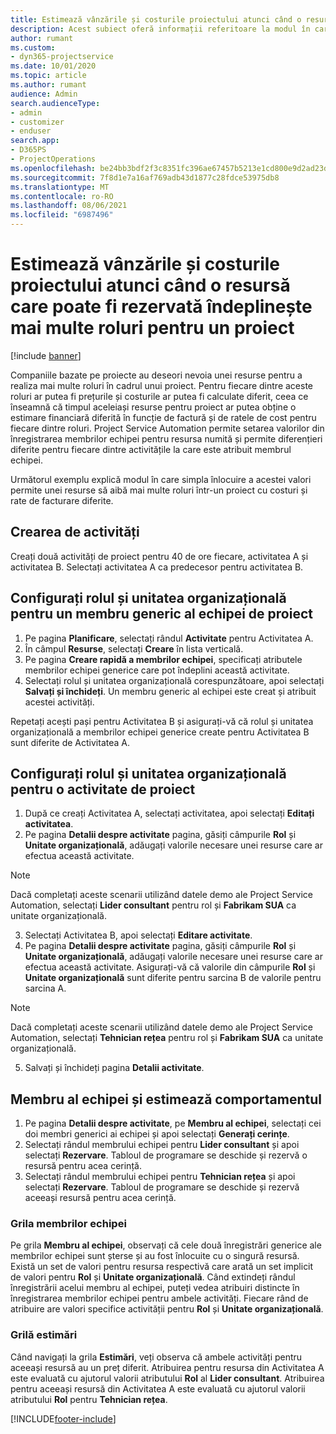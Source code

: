 ```yaml
---
title: Estimează vânzările și costurile proiectului atunci când o resursă care poate fi rezervată îndeplinește mai multe roluri pentru un proiect
description: Acest subiect oferă informații referitoare la modul în care pot fi utilizate dimensiunile de stabilire a prețurilor pentru a sprijini estimarea prețurilor și a costurilor pentru o resursă care îndeplinește mai multe roluri în cadrul unui proiect.
author: rumant
ms.custom:
- dyn365-projectservice
ms.date: 10/01/2020
ms.topic: article
ms.author: rumant
audience: Admin
search.audienceType:
- admin
- customizer
- enduser
search.app:
- D365PS
- ProjectOperations
ms.openlocfilehash: be24bb3bdf2f3c8351fc396ae67457b5213e1cd800e9d2ad23d59d0d038f22b9
ms.sourcegitcommit: 7f8d1e7a16af769adb43d1877c28fdce53975db8
ms.translationtype: MT
ms.contentlocale: ro-RO
ms.lasthandoff: 08/06/2021
ms.locfileid: "6987496"
---
```

# <a name="estimate-project-sales-and-costs-when-a-bookable-resource-fills-multiple-roles-for-a-project"></a>Estimează vânzările și costurile proiectului atunci când o resursă care poate fi rezervată îndeplinește mai multe roluri pentru un proiect 

[!include [banner](../includes/psa-now-project-operations.md)]

Companiile bazate pe proiecte au deseori nevoia unei resurse pentru a realiza mai multe roluri în cadrul unui proiect. Pentru fiecare dintre aceste roluri ar putea fi prețurile și costurile ar putea fi calculate diferit, ceea ce înseamnă că timpul aceleiași resurse pentru proiect ar putea obține o estimare financiară diferită în funcție de factură și de ratele de cost pentru fiecare dintre roluri. Project Service Automation permite setarea valorilor din înregistrarea membrilor echipei pentru resursa numită și permite diferențieri diferite pentru fiecare dintre activitățile la care este atribuit membrul echipei.

Următorul exemplu explică modul în care simpla înlocuire a acestei valori permite unei resurse să aibă mai multe roluri într-un proiect cu costuri și rate de facturare diferite.

## <a name="create-tasks"></a>Crearea de activități
Creați două activități de proiect pentru 40 de ore fiecare, activitatea A și activitatea B. Selectați activitatea A ca predecesor pentru activitatea B.

## <a name="set-up-role-and-organization-unit-for-a-generic-project-team-member"></a>Configurați rolul și unitatea organizațională pentru un membru generic al echipei de proiect

1. Pe pagina **Planificare**, selectați rândul **Activitate** pentru Activitatea A. 
2. În câmpul **Resurse**, selectați **Creare** în lista verticală.
3. Pe pagina **Creare rapidă a membrilor echipei**, specificați atributele membrilor echipei generice care pot îndeplini această activitate.
4. Selectați rolul și unitatea organizațională corespunzătoare, apoi selectați **Salvați și închideți**. Un membru generic al echipei este creat și atribuit acestei activități. 

Repetați acești pași pentru Activitatea B și asigurați-vă că rolul și unitatea organizațională a membrilor echipei generice create pentru Activitatea B sunt diferite de Activitatea A. 

## <a name="set-up-role-and-organization-unit-for-a-project-task"></a>Configurați rolul și unitatea organizațională pentru o activitate de proiect

1. După ce creați Activitatea A, selectați activitatea, apoi selectați **Editați activitatea**.
2. Pe pagina **Detalii despre activitate** pagina, găsiți câmpurile **Rol** și **Unitate organizațională**, adăugați valorile necesare unei resurse care ar efectua această activitate. 

  > [!NOTE]
  > Dacă completați aceste scenarii utilizând datele demo ale Project Service Automation, selectați **Lider consultant** pentru rol și **Fabrikam SUA** ca unitate organizațională.

3. Selectați Activitatea B, apoi selectați **Editare activitate**.
4. Pe pagina **Detalii despre activitate** pagina, găsiți câmpurile **Rol** și **Unitate organizațională**, adăugați valorile necesare unei resurse care ar efectua această activitate. Asigurați-vă că valorile din câmpurile **Rol** și **Unitate organizațională** sunt diferite pentru sarcina B de valorile pentru sarcina A. 

  > [!NOTE]
  > Dacă completați aceste scenarii utilizând datele demo ale Project Service Automation, selectați **Tehnician rețea** pentru rol și **Fabrikam SUA** ca unitate organizațională.

5. Salvați și închideți pagina **Detalii activitate**. 

## <a name="team-member-and-estimates-behavior"></a>Membru al echipei și estimează comportamentul 

1. Pe pagina **Detalii despre activitate**, pe **Membru al echipei**, selectați cei doi membri generici ai echipei și apoi selectați **Generați cerințe**. 
2. Selectați rândul membrului echipei pentru **Lider consultant** și apoi selectați **Rezervare**. Tabloul de programare se deschide și rezervă o resursă pentru acea cerință.
3. Selectați rândul membrului echipei pentru **Tehnician rețea** și apoi selectați **Rezervare**. Tabloul de programare se deschide și rezervă aceeași resursă pentru acea cerință.

### <a name="team-member-grid"></a>Grila membrilor echipei 
Pe grila **Membru al echipei**, observați că cele două înregistrări generice ale membrilor echipei sunt șterse și au fost înlocuite cu o singură resursă. Există un set de valori pentru resursa respectivă care arată un set implicit de valori pentru **Rol** și **Unitate organizațională**.
Când extindeți rândul înregistrării acelui membru al echipei, puteți vedea atribuiri distincte în înregistrarea membrilor echipei pentru ambele activități. Fiecare rând de atribuire are valori specifice activității pentru **Rol** și **Unitate organizațională**. 

### <a name="estimates-grid"></a>Grilă estimări 
Când navigați la grila **Estimări**, veți observa că ambele activități pentru aceeași resursă au un preț diferit.
Atribuirea pentru resursa din Activitatea A este evaluată cu ajutorul valorii atributului **Rol** al **Lider consultant**. Atribuirea pentru aceeași resursă din Activitatea A este evaluată cu ajutorul valorii atributului **Rol** pentru **Tehnician rețea**.



[!INCLUDE[footer-include](../includes/footer-banner.md)]